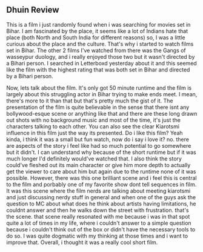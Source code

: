 ## Dhuin Review

This is a film i just randomly found when i was searching for movies set in Bihar. I am fascinated by the place, it seems like a lot of Indians hate that place (both North and South India for different reasons) so, I was a little curious about the place and the culture. That's why i started to watch films set in Bihar. The other 2 films I've watched from there was the Gangs of wasseypur duology, and i really enjoyed those two but it wasn't directed by a Bihari person. I searched in Letterboxd yesterday about it and this seemed like the film with the highest rating that was both set in Bihar and directed by a Bihari person. 

Now, lets talk about the film. It's only got 50 minute runtime and the film is largely about this struggling actor in Bihar trying to make ends meet. I mean, there's more to it than that but that's pretty much the gist of it. The presentation of the film is quite believable in the sense that there isnt any bollywood-esque scene or anything like that and there are these long drawn out shots with no background music and most of the time, it's just the characters talking to each other. You can also see the clear Kiarotsmi influence in this film just the way its presented. 
Do i like this film? Yeah kinda, i think it was a small but fun watch, now do i say i love it? no. there are aspects of the story i feel like had so much potential to go somewhere but it didn't. I can understand why because of the short runtime but if it was much longer I'd definitely would've watched that. I also think the story could've fleshed out its main character or give him more depth to actually get the viewer to care about him but again due to the runtime none of it was possible. However, there was this one brilliant scene and i feel this is central to the film and porbably one of my favorite show dont tell sequences in film. It was this scene where the film nerds are talking about meeting kiarotsmi and just discussing nerdy stuff in general and when one of the guys ask the question to MC about what does he think about artists having limitations, he couldnt answer and then he walks down the street with frustration. that's the scene. that scene really resonated with me because i was in that spot quite a lot of times in my life, where i couldn't answer to a simple question because i couldn't think out of the box or didn't have the necessary tools to do so. I was quite dogmatic with my thinking at those times and i want to improve that. Overall, i thought it was a really cool short film.
